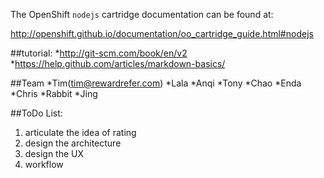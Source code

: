 The OpenShift `nodejs` cartridge documentation can be found at:

http://openshift.github.io/documentation/oo_cartridge_guide.html#nodejs

##tutorial:
*http://git-scm.com/book/en/v2
*https://help.github.com/articles/markdown-basics/

##Team
*Tim(tim@rewardrefer.com)
*Lala
*Anqi
*Tony
*Chao
*Enda
*Chris
*Rabbit
*Jing 

##ToDo List:
1. articulate the idea of rating
2. design the architecture
3. design the UX
4. workflow
